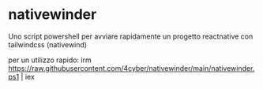 # nativewinder
Uno script powershell per avviare rapidamente un progetto reactnative con tailwindcss (nativewind)

per un utilizzo rapido:
irm https://raw.githubusercontent.com/4cyber/nativewinder/main/nativewinder.ps1 | iex
